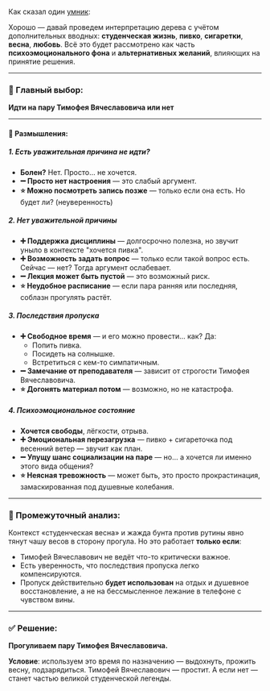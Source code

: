 Как сказал один [умник](https://chatgpt.com/share/68126c6c-2510-8002-8ace-a36f0b2bd276):

Хорошо — давай проведем интерпретацию дерева с учётом дополнительных вводных: **студенческая жизнь**, **пивко**, **сигаретки**, **весна**, **любовь**. Всё это будет рассмотрено как часть **психоэмоционального фона** и **альтернативных желаний**, влияющих на принятие решения.

---

### 📍 Главный выбор:
**Идти на пару Тимофея Вячеславовича или нет**

---

#### 🔽 Размышления:

##### 1. Есть уважительная причина не идти?
- **Болен?** Нет. Просто... не хочется.
- **➖ Просто нет настроения** — это слабый аргумент.
- **⭐ Можно посмотреть запись позже** — только если она есть. Но будет ли? (неуверенность)

##### 2. Нет уважительной причины
- **➕ Поддержка дисциплины** — долгосрочно полезна, но звучит уныло в контексте "хочется пивка".
- **➕ Возможность задать вопрос** — только если такой вопрос есть. Сейчас — нет? Тогда аргумент ослабевает.
- **➖ Лекция может быть пустой** — это возможный риск.
- **⭐ Неудобное расписание** — если пара ранняя или последняя, соблазн прогулять растёт.

##### 3. Последствия пропуска
- **➕ Свободное время** — и его можно провести... как? Да:
  - Попить пивка.
  - Посидеть на солнышке.
  - Встретиться с кем-то симпатичным.
- **➖ Замечание от преподавателя** — зависит от строгости Тимофея Вячеславовича.
- **⭐ Догонять материал потом** — возможно, но не катастрофа.

##### 4. Психоэмоциональное состояние
- **Хочется свободы**, лёгкости, отрыва.
- **➕ Эмоциональная перезагрузка** — пивко + сигареточка под весенний ветер — звучит как план.
- **➖ Упущу шанс социализации на паре** — но... а хочется ли именно этого вида общения?
- **⭐ Неясная тревожность** — может быть, это просто прокрастинация, замаскированная под душевные колебания.

---

### 📎 Промежуточный анализ:
Контекст «студенческая весна» и жажда бунта против рутины явно тянут чашу весов в сторону прогула. Но это работает **только если**:

- Тимофей Вячеславович не ведёт что-то критически важное.
- Есть уверенность, что последствия пропуска легко компенсируются.
- Пропуск действительно **будет использован** на отдых и душевное восстановление, а не на бессмысленное лежание в телефоне с чувством вины.

---

### ✅ Решение:
**Прогуливаем пару Тимофея Вячеславовича.**

**Условие**: используем это время по назначению — выдохнуть, прожить весну, подзарядиться. Тимофей Вячеславович — простит. А если нет — станет частью великой студенческой легенды.